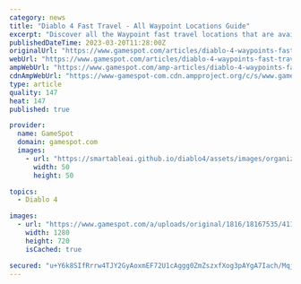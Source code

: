 ```yaml
---
category: news
title: "Diablo 4 Fast Travel - All Waypoint Locations Guide"
excerpt: "Discover all the Waypoint fast travel locations that are available during Diablo 4's beta. The world of Sanctuary has been ravaged once more by demonic hordes, and it's up to you to turn back the tide."
publishedDateTime: 2023-03-20T11:28:00Z
originalUrl: "https://www.gamespot.com/articles/diablo-4-waypoints-fast-travel-guide/1100-6512484/"
webUrl: "https://www.gamespot.com/articles/diablo-4-waypoints-fast-travel-guide/1100-6512484/"
ampWebUrl: "https://www.gamespot.com/amp-articles/diablo-4-waypoints-fast-travel-guide/1100-6512484/"
cdnAmpWebUrl: "https://www-gamespot-com.cdn.ampproject.org/c/s/www.gamespot.com/amp-articles/diablo-4-waypoints-fast-travel-guide/1100-6512484/"
type: article
quality: 147
heat: 147
published: true

provider:
  name: GameSpot
  domain: gamespot.com
  images:
    - url: "https://smartableai.github.io/diablo4/assets/images/organizations/gamespot.com-50x50.jpg"
      width: 50
      height: 50

topics:
  - Diablo 4

images:
  - url: "https://www.gamespot.com/a/uploads/original/1816/18167535/4114682-diablo4waypointsfasttravelfracturedpeaksguidebeta-.jpg"
    width: 1280
    height: 720
    isCached: true

secured: "u+Y6k8SIfRrrw4TJY2GyAoxmEF72U1cAggg0ZmZszxfXog3pAYgA7Iach/MqjhzbUhPyATcn32oUZ4ai5ev7KCHboG7R3A9cBdekB1RPIDRU0K6wdHDpcrvzWHPV50rt1PqWs9z7iOCgDcjN7qggLepeB6LNl4L380Aw6V4E6/LkvsEb7MZ94nhvpzcklIqabKemGYbP9/+f8oyJa4FRk9R6l/fakQVou+fRqwcrdXWo/JXcAlidoSFZDbuxrCh9J87dhq7ZnPLrV+N8jWYVlAxHlWnlTTANQ8rtmx4ng68W4OntkDnIXOr92YhKyVemVQ6KYF8pIMWlIZdIWTsRuCBRW1C7KSW0TbtDxlSe0Dw=;azeZaz+ftTPFPtDU0sMz0g=="
---
```


